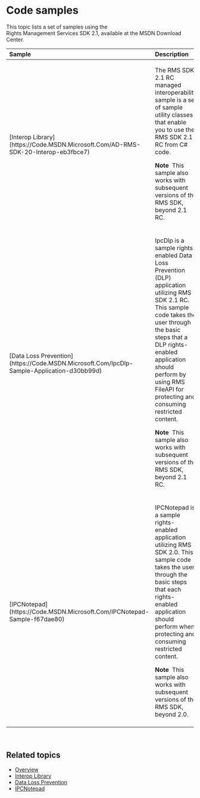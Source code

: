 Code samples
============================================

This topic lists a set of samples using the Rights Management Services SDK 2.1, available at the MSDN Download Center.

<table>
<colgroup>
<col width="50%" />
<col width="50%" />
</colgroup>
<thead>
<tr class="header">
<th align="left">Sample</th>
<th align="left">Description</th>
</tr>
</thead>
<tbody>
<tr class="odd">
<td align="left">[Interop Library](https://Code.MSDN.Microsoft.Com/AD-RMS-SDK-20-Interop-eb3fbce7)</td>
<td align="left"><p>The RMS SDK 2.1 RC managed interoperability sample is a set of sample utility classes that enable you to use the RMS SDK 2.1 RC from C# code.</p>
<div class="alert">
<strong>Note</strong>  This sample also works with subsequent versions of the RMS SDK, beyond 2.1 RC.
</div>
<div>
 
</div></td>
</tr>
<tr class="even">
<td align="left">[Data Loss Prevention](https://Code.MSDN.Microsoft.Com/IpcDlp-Sample-Application-d30bb99d)</td>
<td align="left"><p>IpcDlp is a sample rights-enabled Data Loss Prevention (DLP) application utilizing RMS SDK 2.1 RC. This sample code takes the user through the basic steps that a DLP rights-enabled application should perform by using RMS FileAPI for protecting and consuming restricted content.</p>
<div class="alert">
<strong>Note</strong>  This sample also works with subsequent versions of the RMS SDK, beyond 2.1 RC.
</div>
<div>
 
</div></td>
</tr>
<tr class="odd">
<td align="left">[IPCNotepad](https://Code.MSDN.Microsoft.Com/IPCNotepad-Sample-f67dae80)</td>
<td align="left"><p>IPCNotepad is a sample rights-enabled application utilizing RMS SDK 2.0. This sample code takes the user through the basic steps that each rights-enabled application should perform when protecting and consuming restricted content.</p>
<div class="alert">
<strong>Note</strong>  This sample also works with subsequent versions of the RMS SDK, beyond 2.0.
</div>
<div>
 
</div></td>
</tr>
</tbody>
</table>

 

<span id="related_topics"></span>Related topics
-----------------------------------------------

* [Overview](ad_rms_overview.md)
* [Interop Library](https://Code.MSDN.Microsoft.Com/AD-RMS-SDK-20-Interop-eb3fbce7)
* [Data Loss Prevention](https://Code.MSDN.Microsoft.Com/IpcDlp-Sample-Application-d30bb99d)
* [IPCNotepad](https://Code.MSDN.Microsoft.Com/IPCNotepad-Sample-f67dae80)
 

 



